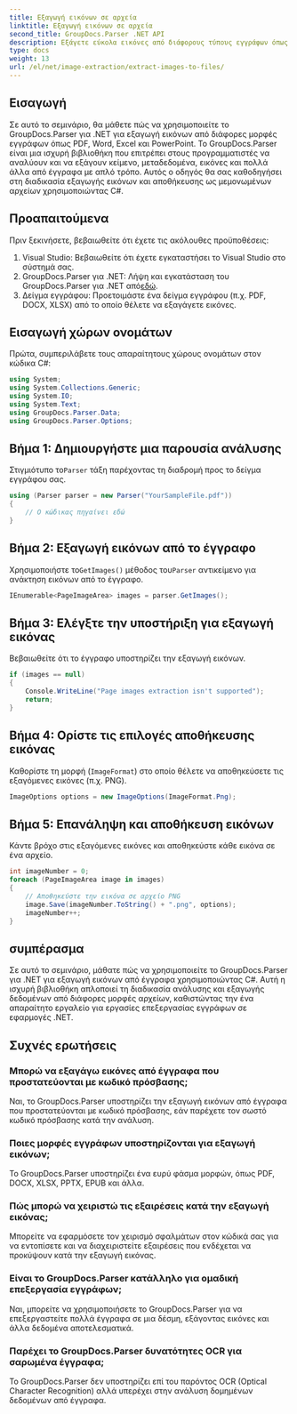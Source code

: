 ```yaml
---
title: Εξαγωγή εικόνων σε αρχεία
linktitle: Εξαγωγή εικόνων σε αρχεία
second_title: GroupDocs.Parser .NET API
description: Εξάγετε εύκολα εικόνες από διάφορους τύπους εγγράφων όπως PDF και DOCX χρησιμοποιώντας το GroupDocs.Parser για .NET. Απλοποιήστε τις εργασίες ανάλυσης εγγράφων σας.
type: docs
weight: 13
url: /el/net/image-extraction/extract-images-to-files/
---
```

## Εισαγωγή
Σε αυτό το σεμινάριο, θα μάθετε πώς να χρησιμοποιείτε το GroupDocs.Parser για .NET για εξαγωγή εικόνων από διάφορες μορφές εγγράφων όπως PDF, Word, Excel και PowerPoint. Το GroupDocs.Parser είναι μια ισχυρή βιβλιοθήκη που επιτρέπει στους προγραμματιστές να αναλύουν και να εξάγουν κείμενο, μεταδεδομένα, εικόνες και πολλά άλλα από έγγραφα με απλό τρόπο. Αυτός ο οδηγός θα σας καθοδηγήσει στη διαδικασία εξαγωγής εικόνων και αποθήκευσης ως μεμονωμένων αρχείων χρησιμοποιώντας C#.
## Προαπαιτούμενα
Πριν ξεκινήσετε, βεβαιωθείτε ότι έχετε τις ακόλουθες προϋποθέσεις:
1. Visual Studio: Βεβαιωθείτε ότι έχετε εγκαταστήσει το Visual Studio στο σύστημά σας.
2.  GroupDocs.Parser για .NET: Λήψη και εγκατάσταση του GroupDocs.Parser για .NET από[εδώ](https://releases.groupdocs.com/parser/net/).
3. Δείγμα εγγράφου: Προετοιμάστε ένα δείγμα εγγράφου (π.χ. PDF, DOCX, XLSX) από το οποίο θέλετε να εξαγάγετε εικόνες.

## Εισαγωγή χώρων ονομάτων
Πρώτα, συμπεριλάβετε τους απαραίτητους χώρους ονομάτων στον κώδικα C#:
```csharp
using System;
using System.Collections.Generic;
using System.IO;
using System.Text;
using GroupDocs.Parser.Data;
using GroupDocs.Parser.Options;
```
## Βήμα 1: Δημιουργήστε μια παρουσία ανάλυσης
 Στιγμιότυπο το`Parser` τάξη παρέχοντας τη διαδρομή προς το δείγμα εγγράφου σας.
```csharp
using (Parser parser = new Parser("YourSampleFile.pdf"))
{
    // Ο κώδικας πηγαίνει εδώ
}
```
## Βήμα 2: Εξαγωγή εικόνων από το έγγραφο
 Χρησιμοποιήστε το`GetImages()` μέθοδος του`Parser` αντικείμενο για ανάκτηση εικόνων από το έγγραφο.
```csharp
IEnumerable<PageImageArea> images = parser.GetImages();
```
## Βήμα 3: Ελέγξτε την υποστήριξη για εξαγωγή εικόνας
Βεβαιωθείτε ότι το έγγραφο υποστηρίζει την εξαγωγή εικόνων.
```csharp
if (images == null)
{
    Console.WriteLine("Page images extraction isn't supported");
    return;
}
```
## Βήμα 4: Ορίστε τις επιλογές αποθήκευσης εικόνας
Καθορίστε τη μορφή (`ImageFormat`) στο οποίο θέλετε να αποθηκεύσετε τις εξαγόμενες εικόνες (π.χ. PNG).
```csharp
ImageOptions options = new ImageOptions(ImageFormat.Png);
```
## Βήμα 5: Επανάληψη και αποθήκευση εικόνων
Κάντε βρόχο στις εξαγόμενες εικόνες και αποθηκεύστε κάθε εικόνα σε ένα αρχείο.
```csharp
int imageNumber = 0;
foreach (PageImageArea image in images)
{
    // Αποθηκεύστε την εικόνα σε αρχείο PNG
    image.Save(imageNumber.ToString() + ".png", options);
    imageNumber++;
}
```

## συμπέρασμα
Σε αυτό το σεμινάριο, μάθατε πώς να χρησιμοποιείτε το GroupDocs.Parser για .NET για εξαγωγή εικόνων από έγγραφα χρησιμοποιώντας C#. Αυτή η ισχυρή βιβλιοθήκη απλοποιεί τη διαδικασία ανάλυσης και εξαγωγής δεδομένων από διάφορες μορφές αρχείων, καθιστώντας την ένα απαραίτητο εργαλείο για εργασίες επεξεργασίας εγγράφων σε εφαρμογές .NET.

## Συχνές ερωτήσεις
### Μπορώ να εξαγάγω εικόνες από έγγραφα που προστατεύονται με κωδικό πρόσβασης;
Ναι, το GroupDocs.Parser υποστηρίζει την εξαγωγή εικόνων από έγγραφα που προστατεύονται με κωδικό πρόσβασης, εάν παρέχετε τον σωστό κωδικό πρόσβασης κατά την ανάλυση.
### Ποιες μορφές εγγράφων υποστηρίζονται για εξαγωγή εικόνων;
Το GroupDocs.Parser υποστηρίζει ένα ευρύ φάσμα μορφών, όπως PDF, DOCX, XLSX, PPTX, EPUB και άλλα.
### Πώς μπορώ να χειριστώ τις εξαιρέσεις κατά την εξαγωγή εικόνας;
Μπορείτε να εφαρμόσετε τον χειρισμό σφαλμάτων στον κώδικά σας για να εντοπίσετε και να διαχειριστείτε εξαιρέσεις που ενδέχεται να προκύψουν κατά την εξαγωγή εικόνας.
### Είναι το GroupDocs.Parser κατάλληλο για ομαδική επεξεργασία εγγράφων;
Ναι, μπορείτε να χρησιμοποιήσετε το GroupDocs.Parser για να επεξεργαστείτε πολλά έγγραφα σε μια δέσμη, εξάγοντας εικόνες και άλλα δεδομένα αποτελεσματικά.
### Παρέχει το GroupDocs.Parser δυνατότητες OCR για σαρωμένα έγγραφα;
Το GroupDocs.Parser δεν υποστηρίζει επί του παρόντος OCR (Optical Character Recognition) αλλά υπερέχει στην ανάλυση δομημένων δεδομένων από έγγραφα.